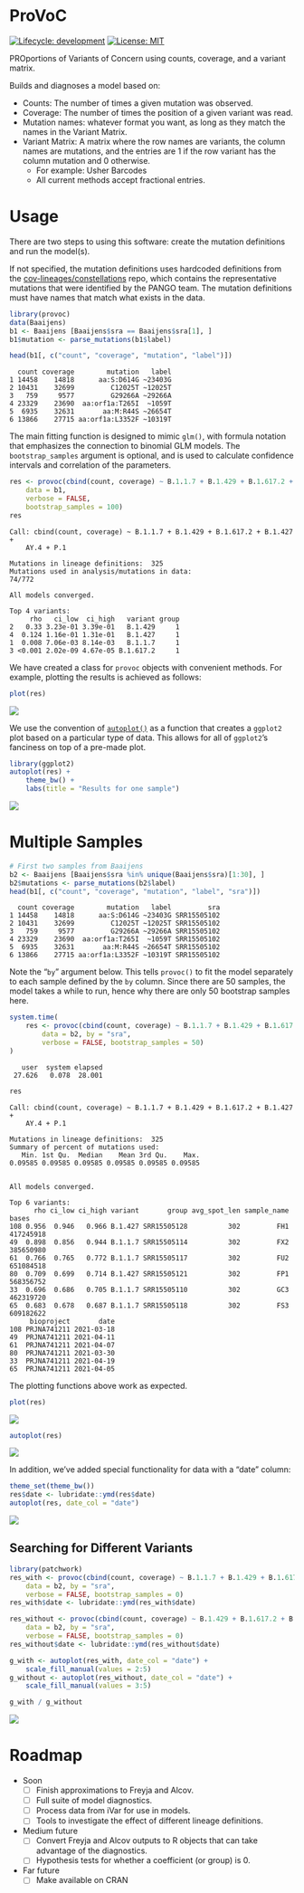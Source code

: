 # ProVoC

[![Lifecycle:
development](https://img.shields.io/badge/lifecycle-experimental-orange.svg)](https://lifecycle.r-lib.org/articles/stages.html#experimental-1)
[![License:
MIT](https://img.shields.io/badge/License-MIT-yellow.svg)](https://opensource.org/licenses/MIT)

PROportions of Variants of Concern using counts, coverage, and a variant
matrix.

Builds and diagnoses a model based on:

- Counts: The number of times a given mutation was observed.
- Coverage: The number of times the position of a given variant was
  read.
- Mutation names: whatever format you want, as long as they match the
  names in the Variant Matrix.
- Variant Matrix: A matrix where the row names are variants, the column
  names are mutations, and the entries are 1 if the row variant has the
  column mutation and 0 otherwise.
  - For example: Usher Barcodes
  - All current methods accept fractional entries.

# Usage

There are two steps to using this software: create the mutation
definitions and run the model(s).

If not specified, the mutation definitions uses hardcoded definitions
from the
[cov-lineages/constellations](https://github.com/cov-lineages/constellations)
repo, which contains the representative mutations that were identified
by the PANGO team. The mutation definitions must have names that match
what exists in the data.

``` r
library(provoc)
data(Baaijens)
b1 <- Baaijens [Baaijens$sra == Baaijens$sra[1], ]
b1$mutation <- parse_mutations(b1$label)

head(b1[, c("count", "coverage", "mutation", "label")])
```

      count coverage        mutation   label
    1 14458    14818      aa:S:D614G ~23403G
    2 10431    32699         C12025T ~12025T
    3   759     9577         G29266A ~29266A
    4 23329    23690  aa:orf1a:T265I  ~1059T
    5  6935    32631       aa:M:R44S ~26654T
    6 13866    27715 aa:orf1a:L3352F ~10319T

The main fitting function is designed to mimic `glm()`, with formula
notation that emphasizes the connection to binomial GLM models. The
`bootstrap_samples` argument is optional, and is used to calculate
confidence intervals and correlation of the parameters.

``` r
res <- provoc(cbind(count, coverage) ~ B.1.1.7 + B.1.429 + B.1.617.2 + B.1.427 + AY.4 + P.1,
    data = b1,
    verbose = FALSE,
    bootstrap_samples = 100)
res
```

    Call: cbind(count, coverage) ~ B.1.1.7 + B.1.429 + B.1.617.2 + B.1.427 + 
        AY.4 + P.1

    Mutations in lineage definitions:  325 
    Mutations used in analysis/mutations in data:
    74/772

    All models converged.

    Top 4 variants:
         rho   ci_low  ci_high   variant group
    2   0.33 3.23e-01 3.39e-01   B.1.429     1
    4  0.124 1.16e-01 1.31e-01   B.1.427     1
    1  0.008 7.06e-03 8.14e-03   B.1.1.7     1
    3 <0.001 2.02e-09 4.67e-05 B.1.617.2     1

We have created a class for `provoc` objects with convenient methods.
For example, plotting the results is achieved as follows:

``` r
plot(res)
```

![](README_files/figure-commonmark/one-sample-res-base-1.png)

We use the convention of
[`autoplot()`](https://ggplot2.tidyverse.org/reference/autoplot.html) as
a function that creates a `ggplot2` plot based on a particular type of
data. This allows for all of `ggplot2`’s fanciness on top of a pre-made
plot.

``` r
library(ggplot2)
autoplot(res) +
    theme_bw() +
    labs(title = "Results for one sample")
```

![](README_files/figure-commonmark/one-sample-res-ggplot-1.png)

# Multiple Samples

``` r
# First two samples from Baaijens
b2 <- Baaijens [Baaijens$sra %in% unique(Baaijens$sra)[1:30], ]
b2$mutations <- parse_mutations(b2$label)
head(b1[, c("count", "coverage", "mutation", "label", "sra")])
```

      count coverage        mutation   label         sra
    1 14458    14818      aa:S:D614G ~23403G SRR15505102
    2 10431    32699         C12025T ~12025T SRR15505102
    3   759     9577         G29266A ~29266A SRR15505102
    4 23329    23690  aa:orf1a:T265I  ~1059T SRR15505102
    5  6935    32631       aa:M:R44S ~26654T SRR15505102
    6 13866    27715 aa:orf1a:L3352F ~10319T SRR15505102

Note the “`by`” argument below. This tells `provoc()` to fit the model
separately to each sample defined by the `by` column. Since there are 50
samples, the model takes a while to run, hence why there are only 50
bootstrap samples here.

``` r
system.time(
    res <- provoc(cbind(count, coverage) ~ B.1.1.7 + B.1.429 + B.1.617.2 + B.1.427 + AY.4 + P.1,
        data = b2, by = "sra",
        verbose = FALSE, bootstrap_samples = 50)
)
```
       user  system elapsed 
     27.626   0.078  28.001 

``` r
res
```

    Call: cbind(count, coverage) ~ B.1.1.7 + B.1.429 + B.1.617.2 + B.1.427 + 
        AY.4 + P.1

    Mutations in lineage definitions:  325 
    Summary of percent of mutations used:
       Min. 1st Qu.  Median    Mean 3rd Qu.    Max. 
    0.09585 0.09585 0.09585 0.09585 0.09585 0.09585 


    All models converged.

    Top 6 variants:
          rho ci_low ci_high variant       group avg_spot_len sample_name     bases
    108 0.956  0.946   0.966 B.1.427 SRR15505128          302         FH1 417245918
    49  0.898  0.856   0.944 B.1.1.7 SRR15505114          302         FX2 385650980
    61  0.766  0.765   0.772 B.1.1.7 SRR15505117          302         FU2 651084518
    80  0.709  0.699   0.714 B.1.427 SRR15505121          302         FP1 568356752
    33  0.696  0.686   0.705 B.1.1.7 SRR15505110          302         GC3 462319720
    65  0.683  0.678   0.687 B.1.1.7 SRR15505118          302         FS3 609182622
         bioproject       date
    108 PRJNA741211 2021-03-18
    49  PRJNA741211 2021-04-11
    61  PRJNA741211 2021-04-07
    80  PRJNA741211 2021-03-30
    33  PRJNA741211 2021-04-19
    65  PRJNA741211 2021-04-05

The plotting functions above work as expected.

``` r
plot(res)
```

![](README_files/figure-commonmark/multi-sample-res-base-1.png)

``` r
autoplot(res)
```

![](README_files/figure-commonmark/multi-sample-res-ggplot-1.png)

In addition, we’ve added special functionality for data with a “date”
column:

``` r
theme_set(theme_bw())
res$date <- lubridate::ymd(res$date)
autoplot(res, date_col = "date")
```

![](README_files/figure-commonmark/multi-date-res-ggplot-1.png)

## Searching for Different Variants

``` r
library(patchwork)
res_with <- provoc(cbind(count, coverage) ~ B.1.1.7 + B.1.429 + B.1.617.2 + B.1.427,
    data = b2, by = "sra",
    verbose = FALSE, bootstrap_samples = 0)
res_with$date <- lubridate::ymd(res_with$date)

res_without <- provoc(cbind(count, coverage) ~ B.1.429 + B.1.617.2 + B.1.427,
    data = b2, by = "sra",
    verbose = FALSE, bootstrap_samples = 0)
res_without$date <- lubridate::ymd(res_without$date)

g_with <- autoplot(res_with, date_col = "date") +
    scale_fill_manual(values = 2:5)
g_without <- autoplot(res_without, date_col = "date") +
    scale_fill_manual(values = 3:5)

g_with / g_without
```

![](README_files/figure-commonmark/with-without-1.png)

# Roadmap

- Soon
  - [ ] Finish approximations to Freyja and Alcov.
  - [ ] Full suite of model diagnostics.
  - [ ] Process data from iVar for use in models.
  - [ ] Tools to investigate the effect of different lineage
    definitions.
- Medium future
  - [ ] Convert Freyja and Alcov outputs to R objects that can take
    advantage of the diagnostics.
  - [ ] Hypothesis tests for whether a coefficient (or group) is 0.
- Far future
  - [ ] Make available on CRAN
